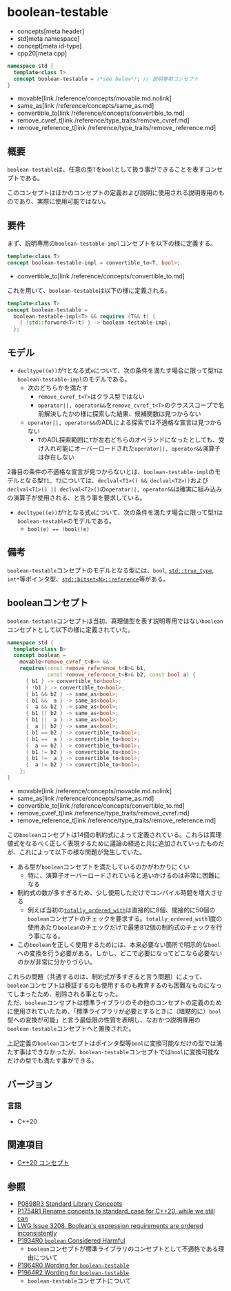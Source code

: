 # boolean-testable
* concepts[meta header]
* std[meta namespace]
* concept[meta id-type]
* cpp20[meta cpp]

```cpp
namespace std {
  template<class T>
  concept boolean-testable = /*see below*/; // 説明専用コンセプト
}
```
* movable[link /reference/concepts/movable.md.nolink]
* same_as[link /reference/concepts/same_as.md]
* convertible_to[link /reference/concepts/convertible_to.md]
* remove_cvref_t[link /reference/type_traits/remove_cvref.md]
* remove_reference_t[link /reference/type_traits/remove_reference.md]

## 概要

`boolean-testable`は、任意の型`T`を`bool`として扱う事ができることを表すコンセプトである。

このコンセプトはほかのコンセプトの定義および説明に使用される説明専用のものであり、実際に使用可能ではない。

## 要件

まず、説明専用の`boolean-testable-impl`コンセプトを以下の様に定義する。

```cpp
template<class T>
concept boolean-testable-impl = convertible_to<T, bool>;
```
* convertible_to[link /reference/concepts/convertible_to.md]

これを用いて、`boolean-testable`は以下の様に定義される。

```cpp
template<class T>
concept boolean-testable =
  boolean-testable-impl<T> && requires (T&& t) {
    { !std::forward<T>(t) } -> boolean-testable-impl;
  };
```

## モデル

- `decltype((e))`が`T`となる式`e`について、次の条件を満たす場合に限って型`T`は`boolean-testable-impl`のモデルである。
    - 次のどちらかを満たす
        - `remove_cvref_t<T>`はクラス型ではない
        - `operator||, operator&&`を`remove_cvref_t<T>`のクラススコープで名前解決したかの様に探索した結果、候補関数は見つからない
    - `operator||, operator&&`のADLによる探索では不適格な宣言は見つからない
        - `T`のADL探索範囲に`T`が左右どちらのオペランドになったとしても、受け入れ可能にオーバーロードされた`operator||, operator&&`演算子は存在しない

2番目の条件の不適格な宣言が見つからないとは、`boolean-testable-impl`のモデルとなる型`T1, T2`については、`declval<T1>() && declval<T2>()`および`declval<T1>() || declval<T2>()`の`operator||, operator&&`は確実に組み込みの演算子が使用される、と言う事を要求している。

- `decltype((e))`が`T`となる式`e`について、次の条件を満たす場合に限って型`T`は`boolean-testable`のモデルである。
    - `bool(e) == !bool(!e)`

## 備考

`boolean-testable`コンセプトのモデルとなる型には、`bool`, [`std::true_type`](/reference/type_traits/true_type.md), `int*`等ポインタ型、[`std::bitset<N>::reference`](https://cpprefjp.github.io/reference/bitset/bitset/reference.html)等がある。

## booleanコンセプト

`boolean-testable`コンセプトは当初、真理値型を表す説明専用ではない`boolean`コンセプトとして以下の様に定義されていた。

```cpp
namespace std {
  template<class B>
  concept boolean =
    movable<remove_cvref_t<B>> &&
    requires(const remove_reference_t<B>& b1,
             const remove_reference_t<B>& b2, const bool a) {
      { b1 } -> convertible_to<bool>;
      { !b1 } -> convertible_to<bool>;
      { b1 && b2 } -> same_as<bool>;
      { b1 &&  a } -> same_as<bool>;
      {  a && b2 } -> same_as<bool>;
      { b1 || b2 } -> same_as<bool>;
      { b1 ||  a } -> same_as<bool>;
      {  a || b2 } -> same_as<bool>;
      { b1 == b2 } -> convertible_to<bool>;
      { b1 ==  a } -> convertible_to<bool>;
      {  a == b2 } -> convertible_to<bool>;
      { b1 != b2 } -> convertible_to<bool>;
      { b1 !=  a } -> convertible_to<bool>;
      {  a != b2 } -> convertible_to<bool>;
    };
}
```
* movable[link /reference/concepts/movable.md.nolink]
* same_as[link /reference/concepts/same_as.md]
* convertible_to[link /reference/concepts/convertible_to.md]
* remove_cvref_t[link /reference/type_traits/remove_cvref.md]
* remove_reference_t[link /reference/type_traits/remove_reference.md]


この`boolean`コンセプトは14個の制約式によって定義されている。これらは真理値式をなるべく正しく表現するために議論の経過と共に追加されていったものだが、これによって以下の様な問題が発生していた。

- ある型が`boolean`コンセプトを満たしているのかがわかりにくい
    - 特に、演算子オーバーロードされていると追いかけるのは非常に困難になる
- 制約式の数が多すぎるため、少し使用しただけでコンパイル時間を増大させる
    - 例えば当初の[`totally_ordered_with`](/reference/concepts/totally_ordered.md)は直接的に8個、間接的に50個の`boolean`コンセプトのチェックを要求する。`totally_ordered_with`1度の使用あたり`boolean`のチェックだけで最悪812個の制約式のチェックを行う事になる。
- この`boolean`を正しく使用するためには、本来必要ない箇所で明示的な`bool`への変換を行う必要がある。しかし、どこで必要になってどこなら必要ないのかが非常に分かりづらい。

これらの問題（共通するのは、制約式が多すぎると言う問題）によって、`boolean`コンセプトは検証するのも使用するのも教育するのも困難なものになってしまったため、削除される事となった。  
ただ、`boolean`コンセプトは標準ライブラリのその他のコンセプトの定義のために使用されていたため、「標準ライブラリが必要とするときに（暗黙的に）`bool`型への変換が可能」と言う最低限の性質を表明し、なおかつ説明専用の`boolean-testable`コンセプトへと置換された。

上記定義の`boolean`コンセプトはポインタ型等`bool`に変換可能なだけの型では満たす事はできなかったが、`boolean-testable`コンセプトでは`bool`に変換可能なだけの型でも満たす事ができる。

## バージョン
### 言語
- C++20

## 関連項目

- [C++20 コンセプト](/lang/cpp20/concepts.md)

## 参照

- [P0898R3 Standard Library Concepts](http://www.open-std.org/jtc1/sc22/wg21/docs/papers/2018/p0898r3.pdf)
- [P1754R1 Rename concepts to standard_case for C++20, while we still can](http://www.open-std.org/jtc1/sc22/wg21/docs/papers/2019/p1754r1.pdf)
- [LWG Issue 3208. Boolean's expression requirements are ordered inconsistently](https://wg21.cmeerw.net/lwg/issue3208)
- [P1934R0 `boolean` Considered Harmful](http://www.open-std.org/jtc1/sc22/wg21/docs/papers/2019/p1934r0.pdf)
    - `boolean`コンセプトが標準ライブラリのコンセプトとして不適格である理由について
- [P1964R0 Wording for `boolean-testable`](http://www.open-std.org/jtc1/sc22/wg21/docs/papers/2019/p1964r0.html)
- [P1964R2 Wording for `boolean-testable`](http://www.open-std.org/jtc1/sc22/wg21/docs/papers/2020/p1964r2.html)
    - `boolean-testable`コンセプトについて
